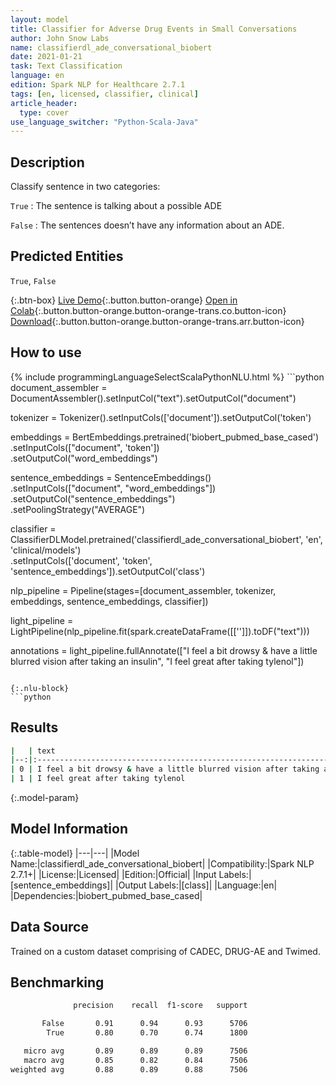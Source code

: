 ```yaml
---
layout: model
title: Classifier for Adverse Drug Events in Small Conversations
author: John Snow Labs
name: classifierdl_ade_conversational_biobert
date: 2021-01-21
task: Text Classification
language: en
edition: Spark NLP for Healthcare 2.7.1
tags: [en, licensed, classifier, clinical]
article_header:
  type: cover
use_language_switcher: "Python-Scala-Java"
---
```


## Description

Classify sentence in two categories:

 `True` : The sentence is talking about a possible ADE

 `False` : The sentences doesn’t have any information about an ADE.

## Predicted Entities

`True`, `False`

{:.btn-box}
[Live Demo](https://demo.johnsnowlabs.com/healthcare/PP_ADE/){:.button.button-orange}
[Open in Colab](https://colab.research.google.com/github/JohnSnowLabs/spark-nlp-workshop/blob/master/tutorials/Certification_Trainings/Healthcare/16.Adverse_Drug_Event_ADE_NER_and_Classifier.ipynb){:.button.button-orange.button-orange-trans.co.button-icon}
[Download](https://s3.amazonaws.com/auxdata.johnsnowlabs.com/clinical/models/classifierdl_ade_conversational_biobert_en_2.7.1_2.4_1611246389884.zip){:.button.button-orange.button-orange-trans.arr.button-icon}

## How to use



<div class="tabs-box" markdown="1">
{% include programmingLanguageSelectScalaPythonNLU.html %}
```python
document_assembler = DocumentAssembler().setInputCol("text").setOutputCol("document")

tokenizer = Tokenizer().setInputCols(['document']).setOutputCol('token')

embeddings = BertEmbeddings.pretrained('biobert_pubmed_base_cased')\
    .setInputCols(["document", 'token'])\
    .setOutputCol("word_embeddings")

sentence_embeddings = SentenceEmbeddings() \
      .setInputCols(["document", "word_embeddings"]) \
      .setOutputCol("sentence_embeddings") \
      .setPoolingStrategy("AVERAGE")

classifier = ClassifierDLModel.pretrained('classifierdl_ade_conversational_biobert', 'en', 'clinical/models')\
    .setInputCols(['document', 'token', 'sentence_embeddings']).setOutputCol('class')

nlp_pipeline = Pipeline(stages=[document_assembler, tokenizer, embeddings, sentence_embeddings, classifier])

light_pipeline = LightPipeline(nlp_pipeline.fit(spark.createDataFrame([['']]).toDF("text")))

annotations = light_pipeline.fullAnnotate(["I feel a bit drowsy & have a little blurred vision after taking an insulin", "I feel great after taking tylenol"])
```

{:.nlu-block}
```python

```

</div>

## Results

```bash
|   | text                                                                       | label |
|--:|:---------------------------------------------------------------------------|:------|
| 0 | I feel a bit drowsy & have a little blurred vision after taking an insulin | True  |
| 1 | I feel great after taking tylenol                                          | False |

```

{:.model-param}
## Model Information

{:.table-model}
|---|---|
|Model Name:|classifierdl_ade_conversational_biobert|
|Compatibility:|Spark NLP 2.7.1+|
|License:|Licensed|
|Edition:|Official|
|Input Labels:|[sentence_embeddings]|
|Output Labels:|[class]|
|Language:|en|
|Dependencies:|biobert_pubmed_base_cased|

## Data Source

Trained on a custom dataset comprising of CADEC, DRUG-AE and Twimed.

## Benchmarking

```bash
              precision    recall  f1-score   support

       False       0.91      0.94      0.93      5706
        True       0.80      0.70      0.74      1800

   micro avg       0.89      0.89      0.89      7506
   macro avg       0.85      0.82      0.84      7506
weighted avg       0.88      0.89      0.88      7506
```